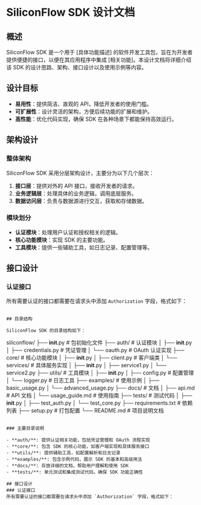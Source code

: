 # SiliconFlow SDK 设计文档

## 概述
SiliconFlow SDK 是一个用于 [具体功能描述] 的软件开发工具包，旨在为开发者提供便捷的接口，以便在其应用程序中集成 [相关功能]。本设计文档将详细介绍该 SDK 的设计思路、架构、接口设计以及使用示例等内容。

## 设计目标
- **易用性**：提供简洁、直观的 API，降低开发者的使用门槛。
- **可扩展性**：设计灵活的架构，方便后续功能的扩展和维护。
- **高性能**：优化代码实现，确保 SDK 在各种场景下都能保持高效运行。

## 架构设计
### 整体架构
SiliconFlow SDK 采用分层架构设计，主要分为以下几个层次：
1. **接口层**：提供对外的 API 接口，接收开发者的请求。
2. **业务逻辑层**：处理具体的业务逻辑，调用底层服务。
3. **数据访问层**：负责与数据源进行交互，获取和存储数据。

### 模块划分
- **认证模块**：处理用户认证和授权相关的逻辑。
- **核心功能模块**：实现 SDK 的主要功能。
- **工具模块**：提供一些辅助工具，如日志记录、配置管理等。

## 接口设计
### 认证接口
所有需要认证的接口都需要在请求头中添加 `Authorization` 字段，格式如下：
```

## 目录结构

SiliconFlow SDK 的目录结构如下：

```
siliconflow/
├── __init__.py             # 包初始化文件
├── auth/                   # 认证模块
│   ├── __init__.py
│   ├── credentials.py      # 凭证管理
│   └── oauth.py            # OAuth 认证实现
├── core/                   # 核心功能模块
│   ├── __init__.py
│   ├── client.py           # 客户端类
│   └── services/           # 具体服务实现
│       ├── __init__.py
│       ├── service1.py
│       └── service2.py
├── utils/                  # 工具模块
│   ├── __init__.py
│   ├── config.py           # 配置管理
│   └── logger.py           # 日志工具
├── examples/               # 使用示例
│   ├── basic_usage.py
│   └── advanced_usage.py
├── docs/                   # 文档
│   ├── api.md              # API 文档
│   └── usage_guide.md      # 使用指南
├── tests/                  # 测试代码
│   ├── __init__.py
│   ├── test_auth.py
│   └── test_core.py
├── requirements.txt        # 依赖列表
├── setup.py                # 打包配置
└── README.md               # 项目说明文档
```

### 主要目录说明

- **auth/**: 提供认证相关功能，包括凭证管理和 OAuth 流程实现
- **core/**: 包含 SDK 的核心功能，如客户端实现和具体服务接口
- **utils/**: 提供辅助工具，如配置解析和日志记录
- **examples/**: 包含示例代码，展示 SDK 的基本和高级用法
- **docs/**: 存放详细的文档，帮助用户理解和使用 SDK
- **tests/**: 单元测试和集成测试代码，确保 SDK 功能正确性

## 接口设计
### 认证接口
所有需要认证的接口都需要在请求头中添加 `Authorization` 字段，格式如下：
```
